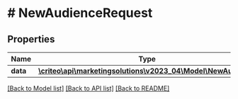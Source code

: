 # # NewAudienceRequest

## Properties

Name | Type | Description | Notes
------------ | ------------- | ------------- | -------------
**data** | [**\criteo\api\marketingsolutions\v2023_04\Model\NewAudience**](NewAudience.md) |  | [optional]

[[Back to Model list]](../../README.md#models) [[Back to API list]](../../README.md#endpoints) [[Back to README]](../../README.md)
